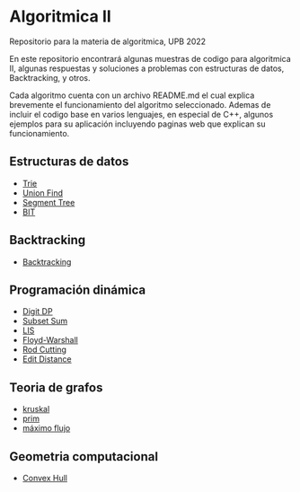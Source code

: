 # Algoritmica II
Repositorio para la materia de algoritmica, UPB 2022

En este repositorio encontrará algunas muestras de codigo para algoritmica II, algunas respuestas y soluciones a problemas con estructuras de datos, Backtracking, y otros.

Cada algoritmo cuenta con un archivo README.md el cual explica brevemente el funcionamiento del algoritmo seleccionado. Ademas de incluir el codigo base en varios lenguajes, en especial de C++, algunos ejemplos para su aplicación incluyendo paginas web que explican su funcionamiento.

## Estructuras de datos
- [Trie](https://github.com/dylanjitt/Algoritmica/tree/main/contenido/Estructura_de_datos/trie)
- [Union Find](https://github.com/dylanjitt/Algoritmica/tree/main/contenido/Estructura_de_datos/Union_find)
- [Segment Tree](https://github.com/dylanjitt/Algoritmica/tree/main/contenido/Estructura_de_datos/Segment_Tree)
- [BIT](https://github.com/dylanjitt/Algoritmica/tree/main/contenido/Estructura_de_datos/BIT)

## Backtracking
- [Backtracking](https://github.com/dylanjitt/Algoritmica/tree/main/contenido/Backtracking)

## Programación dinámica
- [Digit DP](https://github.com/dylanjitt/Algoritmica/tree/main/contenido/programacion_dinamica/digitDP)
- [Subset Sum](https://github.com/dylanjitt/Algoritmica/tree/main/contenido/programacion_dinamica/subset_sum)
- [LIS](https://github.com/dylanjitt/Algoritmica/tree/main/contenido/programacion_dinamica/Longest_Increasing_secuence)
- [Floyd-Warshall](https://github.com/dylanjitt/Algoritmica/tree/main/contenido/programacion_dinamica/floyd-warshall)
- [Rod Cutting](https://github.com/dylanjitt/Algoritmica/blob/main/contenido/programacion_dinamica/rod_cutting/README.md)
- [Edit Distance](https://github.com/dylanjitt/Algoritmica/tree/main/contenido/programacion_dinamica/edit_distance)


## Teoria de grafos
- [kruskal](https://github.com/dylanjitt/Algoritmica/tree/main/contenido/teoria_de_grafos/kruskal)
- [prim](https://github.com/dylanjitt/Algoritmica/tree/main/contenido/teoria_de_grafos/prim)
- [máximo flujo](https://github.com/dylanjitt/Algoritmica/blob/main/contenido/teoria_de_grafos/flujo_maximo/README.md)

## Geometria computacional
- [Convex Hull](https://github.com/dylanjitt/Algoritmica/tree/main/contenido/geometria_computacional/convex_hull)
